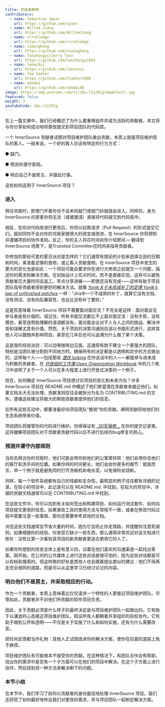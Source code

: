 ```yaml
---
title: 贡献者精神
contributors:
  - name: Sebastian Spier
    url: https://github.com/spier
  - name: Willem Jiang
    url: https://github.com/WillemJiang
  - name: rrrutledge
    url: https://github.com/rrrutledge
  - name: niminghong
    url: https://github.com/niminghong
  - name: Tanzhongyi(Jerry Tan)
    url: https://github.com/tanzhongyi003
  - name: lenucksi
    url: https://github.com/lenucksi
  - name: Tom Sadler
    url: https://github.com/tsadler1988
  - name: adadai
    url: https://github.com/adadai88
image: https://img.youtube.com/vi/iQu-l3j2kCg/mqdefault.jpg
featured: false
weight: 3
youtubeCode: iQu-l3j2kCg
---
```

<div class="paragraph">
<p>在上一篇文章中，我们已经概述了为什么要重用组件并成为活跃的贡献者。本文将与你分享如何成功地将更改提交到项目团队的代码库。</p>
</div>
<div class="paragraph">
<p>一个 InnerSource 贡献者试图对项目维护团队做出贡献，本质上就是项目维护团队的客人。一般来说，一个好的客人应该有特定的行为方式：</p>
</div>
<div class="paragraph">
<p>● 敲门。</p>
</div>
<div class="paragraph">
<p>● 预测并遵守家规。</p>
</div>
<div class="paragraph">
<p>● 明白自己不是房主，并据此行事。</p>
</div>
<div class="paragraph">
<p>这些如何适用于 InnerSource 项目？</p>
</div>
<div class="sect2">
<h3 id="_进入">进入</h3>
<div class="paragraph">
<p>拜访邻居时，即使门开着你也不会未经敲门或按门铃就擅自进入。同样的，身为 InnerSource 的房客你将无法（或被邀请）直接将代码提交到代码库中。</p>
</div>
<div class="paragraph">
<p>相反，在你对代码库进行更改后，你将以拉取请求（Pull Request）的形式提交它们。就如同你不会对你的邻居家做很大的改变或改进，在 InnerSource 你将预知并遵循项目的协作准则。反之，你的主人将花时间向你介绍房间&#8201;&#8212;&#8201;翻译到 InnerSource 场景下，是Truested Committer花时间来指导贡献者。</p>
</div>
<div class="paragraph">
<p>你参加的那些可爱的夏日派对是怎样的？它们通常有提前的计划来选择合适的日期和时间，来准备足够的食物，或让客人贡献食物。在 InnerSource 项目中发生的更大的变化也是如此：一个项目可能会要求你在进行大修改之前提交一个问题，描述你的需求和解决方案。在初始设计上花点时间，而不是直接实现，这样可以避免贡献者花大量时间去返工。早点分享进展——即使还没有完成——这样有助于项目团队指导贡献者得到更好的解决方法。就像 <a href="https://cwiki.apache.org/confluence/display/solr/HowToContribute"><em>Yonik关于未完成补丁的定律 Yonik’s law of unfinished patches</em></a> 一样：“Jira中一个不成熟的补丁，就算它没有文档、没有测试、没有向后兼容性，也远比没有补丁要好。”</p>
</div>
<div class="paragraph">
<p>这是否意味着 InnerSource 项目不需要面对面交流？不完全是这样：面对面会见参与者是有价值的。请记住，所有书面交流都比不上面对面交流：没有手势，没有模仿，甚至连帮助理解的语调都没有。面对面会议对于人与人之间的挑战、解决冲突和误解尤其有价值。然而，关于项目的决策沟通则应该以书面形式进行，这样其他人可以跟随并影响项目，甚至在几年后也可以追溯为什么做了某个决策。</p>
</div>
<div class="paragraph">
<p>这是我的经验法则：可以边喝咖啡边见面。这通常有助于建立一个更强大的团队，特别是当团队被分割到不同地方时。确保所有的决定都是以透明和异步的方式做出的，这样每个人——包括那些 <a href="https://en.wikipedia.org/wiki/Lurker"><em>潜伏 lurking</em></a> 在你谈话中的人——都能参与进来成为积极的贡献者。在 <a href="https://opensource.com/open-organization/resources/workbook"><em>开放组织工作簿 Open Organization Workbook</em></a> 中的几个练习中说明了关于一个人可以在多大程度上进行开放式决策的一个例子。</p>
</div>
<div class="paragraph">
<p>现在，如何确定 InnerSource 项目想讨论项目的变化和未来方向？许多 InnerSource 项目在 README.md 中概述了他们希望潜在贡献者来接近他们。如果文档太大无法处理，贡献准则往往会被拆分为名为 CONTRIBUTING.md 的文件。遵循这些建议将极大的帮助贡献者提供他们的信息。</p>
</div>
<div class="paragraph">
<p>在所有这些互动中，都要准备好向项目团队“推销”你的贡献。阐明贡献将给他们的生态系统带来价值。</p>
</div>
<div class="paragraph">
<p>项目团队将接管你的代码进行维护。你得保证有 <a href="https://patterns.innersourcecommons.org/p/30-day-warranty">_30天保修 _</a> 在你的提交记录里。这将缓解项目团队对于贡献者贡献代码以后不进行后续的bug修复的担心。</p>
</div>
</div>
<div class="sect2">
<h3 id="_预测并遵守内部规则">预测并遵守内部规则</h3>
<div class="paragraph">
<p>当你去拜访你的邻居时，他们可能会带你到他们的公寓里转转：他们会带你去他们的客厅和洗手间的位置。如果你待的时间更长，他们会给你更多的细节：就我而言，举一个例子就是避免同时打开洗碗机和电水壶，以免保险丝烧断。</p>
</div>
<div class="paragraph">
<p>同样，每一个软件系统都有自己的怪癖和复杂性。最明显的例子往往都有详细的记录。在较小的项目中，此记录可以在 README.md. 中找到。在较大的项目中，详细的贡献文档通常可以在 CONTRIBUTING.md 中找到。</p>
</div>
<div class="paragraph">
<p>在这些文件中，你可以找到有关如何签出和构建项目、如何运行测试套件、如何向项目提交更改的信息。如果某些工具的使用方法与常规不一致，或者在修改代码过程中需要注意一些事情，那你还需要参考其他的文档。</p>
</div>
<div class="paragraph">
<p>浏览这些文档通常会节省大量的时间，因为它会防止你走错路，并提醒你注意死胡同。如果根据你的经验，你发现它缺少一些东西，那么通常非常欢迎对该文档进行修补：没有比第一次看到该项目的新贡献者更适合更改它的人了。</p>
</div>
<div class="paragraph">
<p>如果你所想到的改变总体上是有意义的，试着在他们喜欢的沟通渠道一起找出答案。刚开始，在公司的公共媒体上进行这些对话是很可怕的，因为这些对话都是可以存档和搜索的。但这样做的好处是其他人也会跟着提出类似的建议：他们不用再走完全相同的道路，而是可以从这里学习已经讨论过的内容。</p>
</div>
</div>
<div class="sect2">
<h3 id="_明白他们不是房主并采取相应的行动">明白他们不是房主，并采取相应的行动。</h3>
<div class="paragraph">
<p>作为一个贡献者，本质上意味着比仅仅请求一个特性的人更接近项目维护团队。尽管如此，贡献者并不对他们所贡献的软件项目负责。</p>
</div>
<div class="paragraph">
<p>因此，关于贡献必须是什么样子的最终决定是与项目维护团队一起做出的。它有助于以谦逊的心态接近项目维护团队，假设所有人都朝着共享组织的目标协作。它有助于做到公开和透明——不仅是关于实施了什么和如何实施，还有为什么需要改变。</p>
</div>
<div class="paragraph">
<p>把任何反馈都当作礼物：其他人正试图改进你的解决方案，使你在后面的道路上免于麻烦。</p>
</div>
<div class="paragraph">
<p>项目维护团队有可能根本不接受你的贡献。在这种情况下，和团队合作会有帮助，找出你的需求中是否有一个子方面可以在他们的项目中解决。在这个子方面上进行协作，然后找到另一种方法来解决剩下的问题。</p>
</div>
</div>
<div class="sect2">
<h3 id="_本节小结">本节小结</h3>
<div class="paragraph">
<p>在本节中，我们学习了如何以贡献者的身份最佳地处理 InnerSource 项目。我们还研究了如何最好地传达我们对更改的需求，并与项目团队一起制定解决方案。</p>
</div>
</div>
<!--- This file autogenerated from https://github.com/InnerSourceCommons/InnerSourceLearningPath/blob/main/scripts -->